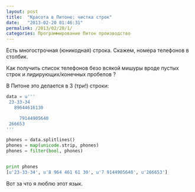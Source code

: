 ```yaml
---
layout: post
title:  "Красота в Питоне: чистка строк"
date:   "2013-02-20 01:46:31"
permalink: /2013/02/20/1/
categories: Программирование Питон производство
---
```


Есть многострочная (юникодная) строка. Скажем, номера телефонов в
столбик.

Как получить список телефонов безо всякой мишуры вроде пустых строк и
лидирующих/конечных пробелов ?

В Питоне это делается в 3 (три!) строки:

~~~ python
data = u'''
 23-33-34
   89644616130

     79144905640
 266653
'''

phones = data.splitlines()
phones = map(unicode.strip, phones)
phones = filter(bool, phones)


print phones
[u'23-33-34', u'8 964 461 61 30', u'7 9144905640', u'266653']
~~~

Вот за что я люблю этот язык.

